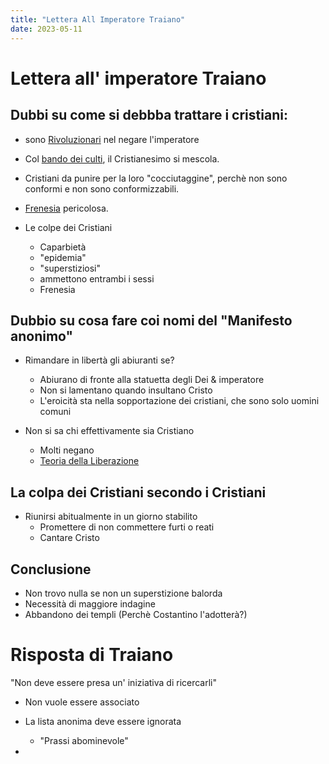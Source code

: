 ```yaml
---
title: "Lettera All Imperatore Traiano"
date: 2023-05-11
---
```


# Lettera all' imperatore Traiano

## Dubbi su come si debbba trattare i cristiani:

- sono [Rivoluzionari](/notes/Rivoluzionari) nel negare l'imperatore
- Col [bando dei culti](/notes/bando_dei_culti), il Cristianesimo si mescola.
- Cristiani da punire per la loro "cocciutaggine",
	perchè non sono conformi e non sono conformizzabili.
- [Frenesia](/notes/Frenesia) pericolosa.


- Le colpe dei Cristiani
	- Caparbietà
	- "epidemia"
	- "superstiziosi"
	- ammettono entrambi i sessi
	- Frenesia

## Dubbio su cosa fare coi nomi del "Manifesto anonimo"

- Rimandare in libertà gli abiuranti se?
	- Abiurano di fronte alla statuetta degli Dei & imperatore
	- Non si lamentano quando insultano Cristo
	- L'eroicità sta nella sopportazione dei cristiani, che sono solo uomini comuni

- Non si sa chi effettivamente sia Cristiano
	- Molti negano
	- [Teoria della Liberazione](/notes/Teoria_della_Liberazione)

## La colpa dei Cristiani secondo i Cristiani

- Riunirsi abitualmente in un giorno stabilito
	- Promettere di non commettere furti o reati
	- Cantare Cristo

## Conclusione
- Non trovo nulla se non un superstizione balorda
- Necessità di maggiore indagine
- Abbandono dei templi (Perchè Costantino l'adotterà?)


# Risposta di Traiano

"Non deve essere presa un' iniziativa di ricercarli"
- Non vuole essere associato
- La lista anonima deve essere ignorata
	- "Prassi abominevole"

-

